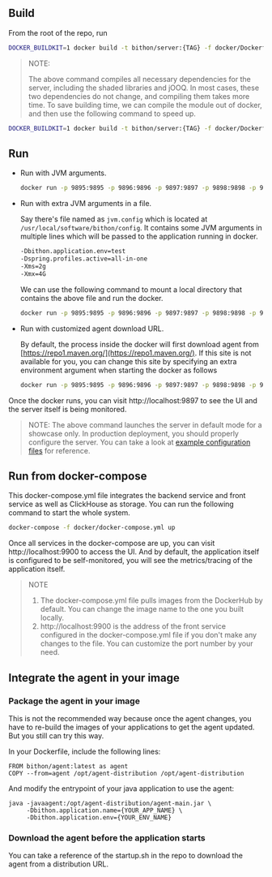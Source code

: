 <!--
  ~
  ~ Copyright 2020 bithon.org
  ~
  ~ Licensed under the Apache License, Version 2.0 (the "License");
  ~ you may not use this file except in compliance with the License.
  ~ You may obtain a copy of the License at
  ~
  ~     http://www.apache.org/licenses/LICENSE-2.0
  ~
  ~ Unless required by applicable law or agreed to in writing, software
  ~ distributed under the License is distributed on an "AS IS" BASIS,
  ~ WITHOUT WARRANTIES OR CONDITIONS OF ANY KIND, either express or implied.
  ~ See the License for the specific language governing permissions and
  ~ limitations under the License.
  ~
  -->

## Build

From the root of the repo, run 

```bash
DOCKER_BUILDKIT=1 docker build -t bithon/server:{TAG} -f docker/Dockerfile-server .
```

> NOTE:
> 
> The above command compiles all necessary dependencies for the server, including the shaded libraries and jOOQ.
> In most cases, these two dependencies do not change, and compiling them takes more time.
> To save building time, we can compile the module out of docker, and then use the following command to speed up.
> 

```bash
DOCKER_BUILDKIT=1 docker build -t bithon/server:{TAG} -f docker/Dockerfile-server --build-arg BUILD_FROM_SOURCE=false .
```

## Run

- Run with JVM arguments.
    ```bash
    docker run -p 9895:9895 -p 9896:9896 -p 9897:9897 -p 9898:9898 -p 9899:9899 -e JAVA_OPTS="-Xmx4g -Dbithon.application.env=test -Dspring.profiles.active=all-in-one" -itd bithon/server:{TAG} 
    ```

- Run with extra JVM arguments in a file.

    Say there's file named as `jvm.config` which is located at `/usr/local/software/bithon/config`. 
    It contains some JVM arguments in multiple lines which will be passed to the application running in docker.

    ```bash
    -Dbithon.application.env=test
    -Dspring.profiles.active=all-in-one
    -Xms=2g
    -Xmx=4G
    ```
    We can use the following command to mount a local directory that contains the above file and run the docker.
    ```bash
    docker run -p 9895:9895 -p 9896:9896 -p 9897:9897 -p 9898:9898 -p 9899:9899 -v /usr/local/software/bithon/config:/opt/shared/conf -itd bithon/server:{TAG} 
    ```
  
- Run with customized agent download URL.
  
    By default, the process inside the docker will first download agent from [https://repo1.maven.org/](https://repo1.maven.org/).
    If this site is not available for you, you can change this site by specifying an extra environment argument when starting the docker as follows 
    ```bash
    docker run -p 9895:9895 -p 9896:9896 -p 9897:9897 -p 9898:9898 -p 9899:9899 -e AGENT_URI="YOUR_AGENT_URI" -e JAVA_OPTS="-Dbithon.application.env=test -Dspring.profiles.active=all-in-one" -itd bithon/server:{TAG} 
    ```
  
Once the docker runs, you can visit http://localhost:9897 to see the UI and the server itself is being monitored.

> NOTE:
> The above command launches the server in default mode for a showcase only.
> In production deployment, you should properly configure the server.
> You can take a look at [example configuration files](../server/server-starter/src/main/resources) for reference.

## Run from docker-compose

This docker-compose.yml file integrates the backend service and front service as well as ClickHouse as storage.
You can run the following command to start the whole system.

```bash
docker-compose -f docker/docker-compose.yml up
```

Once all services in the docker-compose are up, you can visit http://localhost:9900 to access the UI.
And by default, the application itself is configured to be self-monitored, you will see the metrics/tracing of the application itself.

> NOTE
> 1. The docker-compose.yml file pulls images from the DockerHub by default. You can change the image name to the one you built locally.
> 2. http://localhost:9900 is the address of the front service configured in the docker-compose.yml file if you don't make any changes to the file.
> You can customize the port number by your need.

## Integrate the agent in your image

### Package the agent in your image

This is not the recommended way because once the agent changes,
you have to re-build the images of your applications to get the agent updated.
But you still can try this way.

In your Dockerfile, include the following lines:

```
FROM bithon/agent:latest as agent
COPY --from=agent /opt/agent-distribution /opt/agent-distribution
```

And modify the entrypoint of your java application to use the agent:
```
java -javaagent:/opt/agent-distribution/agent-main.jar \
     -Dbithon.application.name={YOUR_APP_NAME} \
     -Dbithon.application.env={YOUR_ENV_NAME}
```

### Download the agent before the application starts

You can take a reference of the startup.sh in the repo to download the agent from a distribution URL.